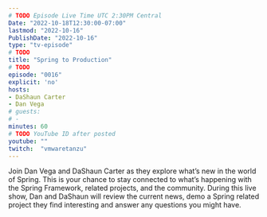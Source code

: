 ```yaml
---
# TODO Episode Live Time UTC 2:30PM Central
Date: "2022-10-18T12:30:00-07:00"
lastmod: "2022-10-16"
PublishDate: "2022-10-16"
type: "tv-episode"
# TODO
title: "Spring to Production"
# TODO
episode: "0016"
explicit: 'no'
hosts:
- DaShaun Carter
- Dan Vega
# guests:
# -
minutes: 60
# TODO YouTube ID after posted
youtube: ""
twitch:  "vmwaretanzu"
---
```


Join Dan Vega and DaShaun Carter as they explore what’s new in the world of Spring. This is your chance to stay connected to what’s happening with the Spring Framework, related projects, and the community. During this live show, Dan and DaShaun will review the current news, demo a Spring related project they find interesting and answer any questions you might have.

